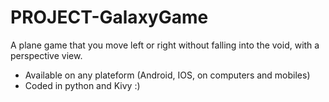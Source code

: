 # PROJECT-GalaxyGame
A plane game that you move left or right without falling into the void, with a perspective view. 
- Available on any plateform (Android, IOS, on computers and mobiles)
- Coded in python and Kivy :)
